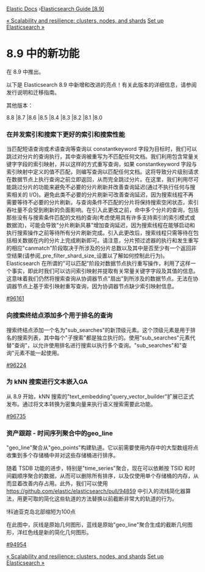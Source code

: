 

[Elastic Docs](/guide/) ›[Elasticsearch Guide [8.9]](index.md)

[« Scalability and resilience: clusters, nodes, and shards](scalability.md)
[Set up Elasticsearch »](setup.md)

# 8.9 中的新功能

在 8.9 中推出。

以下是 Elasticsearch 8.9 中新增和改进的亮点！有关此版本的详细信息，请参阅发行说明和迁移指南。

其他版本：

8.8 |8.7 |8.6 |8.5 |8.4 |8.3 |8.2 |8.1 |8.0

### 在并发索引和搜索下更好的索引和搜索性能

当匹配短语查询或术语查询等查询以 constantkeyword 字段为目标时，我们可以跳过对分片的查询执行，其中查询被重写为不匹配任何文档。我们利用包含常量关键字字段的索引映射，并以这样的方式重写查询，如果 constantkeyword 字段与索引映射中定义的值不匹配，则编写查询以匹配任何文档。这将导致分片级别请求在数据节点上执行查询之前立即返回，从而完全跳过分片。在这里，我们利用尽可能跳过分片的功能来避免不必要的分片刷新并改善查询延迟(通过不执行任何与搜索相关的 I/O)。避免此类不必要的分片刷新可改善查询延迟，因为搜索线程不再需要等待不必要的分片刷新。与查询条件不匹配的分片将保持搜索空闲状态，索引吞吐量不会受到刷新的负面影响。在引入此更改之前，命中多个分片的查询，包括那些没有与搜索条件匹配的文档的查询(考虑使用具有许多支持索引的索引模式或数据流)，可能会导致"分片刷新风暴"增加查询延迟，因为搜索线程在能够启动和执行搜索操作之前等待所有分片刷新完成。引入此更改后，搜索线程只需等待在包括相关数据在内的分片上完成刷新即可。请注意，分片预过滤器的执行和发生重写的相应"canmatch"阶段取决于所涉及的分片总数以及其中是否至少有一个返回非空结果(请参阅_pre_filter_shard_size_设置以了解如何控制此行为)。Elasticsearch 在所谓的"可以匹配"阶段对数据节点执行重写操作，利用了这样一个事实，即此时我们可以访问索引映射并提取有关常量关键字字段及其值的信息。这意味着我们仍然将搜索查询从协调器节点"扇出"到所涉及的数据节点。无法在协调器节点上基于索引映射重写查询，因为协调器节点缺少索引映射信息。

[#96161](https://github.com/elastic/elasticsearch/pull/96161)

### 向搜索终结点添加多个用于排名的查询

搜索终结点添加一个名为"sub_searches"的新顶级元素。这个顶级元素是用于排名的搜索列表，其中每个"子搜索"都是独立执行的。使用"sub_searches"元素代替"查询"，以允许使用排名进行搜索以执行多个查询。"sub_searches"和"查询"元素不能一起使用。

[#96224](https://github.com/elastic/elasticsearch/pull/96224)

### 为 kNN 搜索进行文本嵌入GA

从 8.9 开始，kNN 搜索的"text_embedding"query_vector_builder"扩展已正式发布。通过将文本转换为密集向量来执行语义搜索需要此功能。

[#96735](https://github.com/elastic/elasticsearch/pull/96735)

### 资产跟踪 - 时间序列聚合中的geo_line

"geo_line"聚合从"geo_points"构建轨道。它以前需要使用内存中的大型数组将点收集到多个存储桶中并对这些存储桶进行排序。

随着 TSDB 功能的进步，特别是"time_series"聚合，现在可以依赖按 TSID 和时间戳顺序聚合的数据，从而可以删除所有排序，以及仅使用单个存储桶的内存，从而显着改善内存占用。此外，我们可以使用 <https://github.com/elastic/elasticsearch/pull/94859> 中引入的流线简化器算法，用更可取的简化这些轨道的方法替换以前截断非常大的轨道的行为。

!科迪亚克岛北部缩短为100点

在此图中，灰线是原始几何图形，蓝线是原始"geo_line"聚合生成的截断几何图形，洋红色线是新的简化几何图形。

[#94954](https://github.com/elastic/elasticsearch/pull/94954)

[« Scalability and resilience: clusters, nodes, and shards](scalability.md)
[Set up Elasticsearch »](setup.md)
